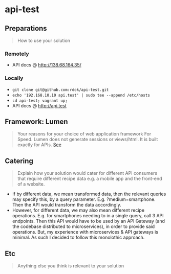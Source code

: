# api-test

## Preparations
> How to use your solution
### Remotely
- API docs @ http://138.68.164.35/

### Locally
- `git clone git@github.com:rdok/api-test.git`
- `echo '192.168.10.10 api.test' | sudo tee --append /etc/hosts`
- `cd api-test; vagrant up;`
- API docs @ http://api.test

## Framework: Lumen
> Your reasons for your choice of web application framework
For Speed. Lumen does not generate sessions or views/html. It is built exactly
for APIs. [See](https://lumen.laravel.com/docs/5.5/releases#5.2.0)

## Catering
> Explain how your solution would cater for different API consumers that
require different recipe data e.g. a mobile app and the front-end of a website.

- If by different data, we mean transformed data, then the relevant queries
may specify this, by a query parameter. E.g. ?medium=smartphone. Then the
API would transform the data accordingly.
- However, for different data, we may also mean different recipe operations.
 E.g. for smartphones needing to in a single query, call 3 API endpoints.
 Then this API would have to be used by an API Gateway (and the codebase
 distributed to microservices), in order to provide said operations. But, my
 experience with microservices & API gateways is minimal. As such I decided
 to follow this monolothic approach.

## Etc
> Anything else you think is relevant to your solution


